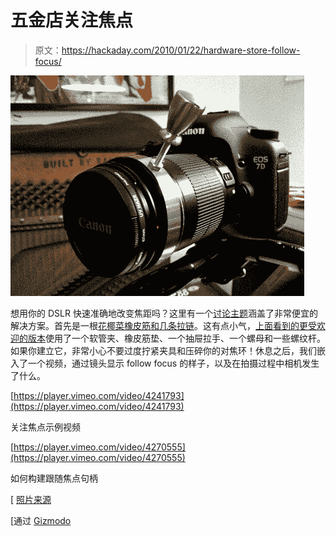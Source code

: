 # 五金店关注焦点

> 原文：<https://hackaday.com/2010/01/22/hardware-store-follow-focus/>

![](img/6a644552e999889bef0c3977164017ac.png "hardware-store-follow-focus")

想用你的 DSLR 快速准确地改变焦距吗？这里有一个[讨论主题](http://www.dvxuser.com/V6/showthread.php?t=192919)涵盖了非常便宜的解决方案。首先是一根[花椰菜橡皮筋和几条拉链](http://hackaday.com/wp-content/uploads/2010/01/zip-tie-follow-focus.jpg)。这有点小气，[上面看到的更受欢迎的版本](http://www.dvxuser.com/V6/showpost.php?s=79aefb8eaf863763914aae96f418f6a2&p=1834032&postcount=4)使用了一个软管夹、橡皮筋垫、一个抽屉拉手、一个螺母和一些螺纹杆。如果你建立它，非常小心不要过度拧紧夹具和压碎你的对焦环！休息之后，我们嵌入了一个视频，通过镜头显示 follow focus 的样子，以及在拍摄过程中相机发生了什么。

[https://player.vimeo.com/video/4241793](https://player.vimeo.com/video/4241793)

关注焦点示例视频

[https://player.vimeo.com/video/4270555](https://player.vimeo.com/video/4270555)

如何构建跟随焦点句柄

[ [照片来源](http://www.flickr.com/photos/ratio/4238371795/in/photostream/)

[通过 [Gizmodo](http://gizmodo.com/5454640/canon-7d-loaded-with-6-diy-follow-focus)